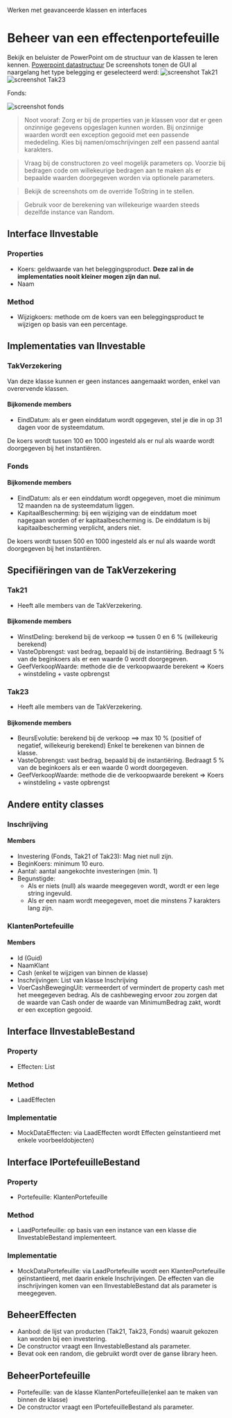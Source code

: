Werken met geavanceerde klassen en interfaces
# Beheer van een effectenportefeuille
Bekijk en beluister de PowerPoint om de structuur van de klassen te leren kennen.
[Powerpoint datastructuur](BeleggingenStructuur.ppsx)
De screenshots tonen de GUI al naargelang het type belegging er geselecteerd werd:
![screenshot Tak21](img/Tak21.png)
![screenshot Tak23](img/Tak23.png)

Fonds:

![screenshot fonds](img/Fonds.png)

> Noot vooraf: 
> Zorg er bij de properties van je klassen voor dat er geen onzinnige gegevens opgeslagen kunnen worden. 
> Bij onzinnige waarden wordt een exception gegooid met een passende mededeling.
> Kies bij namen/omschrijvingen zelf een passend aantal karakters.

> Vraag bij de constructoren zo veel mogelijk parameters op. Voorzie bij bedragen code om willekeurige bedragen aan te maken als er bepaalde waarden doorgegeven worden via optionele parameters.

> Bekijk de screenshots om de override ToString in te stellen.

> Gebruik voor de berekening van willekeurige waarden steeds dezelfde instance van Random.

## Interface IInvestable
### Properties
- Koers: geldwaarde van het beleggingsproduct. 
  **Deze zal in de implementaties nooit kleiner mogen zijn dan nul.**
- Naam

### Method
- Wijzigkoers: methode om de koers van een beleggingsproduct te wijzigen op basis van een percentage.

## Implementaties van IInvestable
### TakVerzekering
Van deze klasse kunnen er geen instances aangemaakt worden, enkel van overervende klassen.
#### Bijkomende members
- EindDatum: als er geen einddatum wordt opgegeven, stel je die in op 31 dagen voor de systeemdatum. 

De koers wordt tussen 100 en 1000 ingesteld als er nul als waarde wordt doorgegeven bij het instantiëren.
### Fonds
#### Bijkomende members
- EindDatum: als er een einddatum wordt opgegeven, moet die minimum 12 maanden na de systeemdatum liggen. 
- KapitaalBescherming: bij een wijziging van de einddatum moet nagegaan worden of er kapitaalbescherming is. 
  De einddatum is bij kapitaalbescherming verplicht, anders niet.

De koers wordt tussen 500 en 1000 ingesteld als er nul als waarde wordt doorgegeven bij het instantiëren.

## Specifiëringen van de TakVerzekering
### Tak21
- Heeft alle members van de TakVerzekering.
#### Bijkomende members
- WinstDeling: berekend bij de verkoop ==> tussen 0 en 6 % (willekeurig berekend)
- VasteOpbrengst: vast bedrag, bepaald bij de instantiëring.
  Bedraagt 5 % van de beginkoers als er een waarde 0 wordt doorgegeven.
- GeefVerkoopWaarde: methode die de verkoopwaarde berekent => Koers + winstdeling + vaste opbrengst
### Tak23
- Heeft alle members van de TakVerzekering.
#### Bijkomende members
- BeursEvolutie: berekend bij de verkoop ==> max 10 % (positief of negatief, willekeurig berekend)
  Enkel te berekenen van binnen de klasse.
- VasteOpbrengst: vast bedrag, bepaald bij de instantiëring.
  Bedraagt 5 % van de beginkoers als er een waarde 0 wordt doorgegeven.
- GeefVerkoopWaarde: methode die de verkoopwaarde berekent => Koers + winstdeling + vaste opbrengst

## Andere entity classes
### Inschrijving
#### Members
- Investering (Fonds, Tak21 of Tak23): Mag niet null zijn.
- BeginKoers: minimum 10 euro.
- Aantal: aantal aangekochte investeringen (min. 1)
- Begunstigde: 
  - Als er niets (null) als waarde meegegeven wordt, wordt er een lege string ingevuld.
  - Als er een naam wordt meegegeven, moet die minstens 7 karakters lang zijn.
### KlantenPortefeuille
#### Members
- Id (Guid)
- NaamKlant
- Cash (enkel te wijzigen van binnen de klasse)
- Inschrijvingen: List van klasse Inschrijving
- VoerCashBewegingUit: vermeerdert of vermindert de property cash met het meegegeven bedrag.
  Als de cashbeweging ervoor zou zorgen dat de waarde van Cash onder de waarde van MinimumBedrag zakt, wordt er een exception gegooid. 
  
## Interface IInvestableBestand
### Property
- Effecten: List<IInvestable>

### Method
- LaadEffecten

### Implementatie
- MockDataEffecten: via LaadEffecten wordt Effecten geïnstantieerd met enkele voorbeeldobjecten) 

## Interface IPortefeuilleBestand
### Property
- Portefeuille: KlantenPortefeuille

### Method
- LaadPortefeuille: op basis van een instance van een klasse die IInvestableBestand implementeert.

### Implementatie
- MockDataPortefeuille: via LaadPortefeuille wordt een KlantenPortefeuille geïnstantieerd, met daarin enkele Inschrijvingen. De effecten van die inschrijvingen komen van een IInvestableBestand dat als parameter is meegegeven.

## BeheerEffecten
- Aanbod: de lijst van producten (Tak21, Tak23, Fonds) waaruit gekozen kan worden bij een investering.
- De constructor vraagt een IInvestableBestand als parameter.
- Bevat ook een random, die gebruikt wordt over de ganse library heen.

## BeheerPortefeuille
- Portefeuille: van de klasse KlantenPortefeuille(enkel aan te maken van binnen de klasse)
- De constructor vraagt een IPortefeuilleBestand als parameter.
